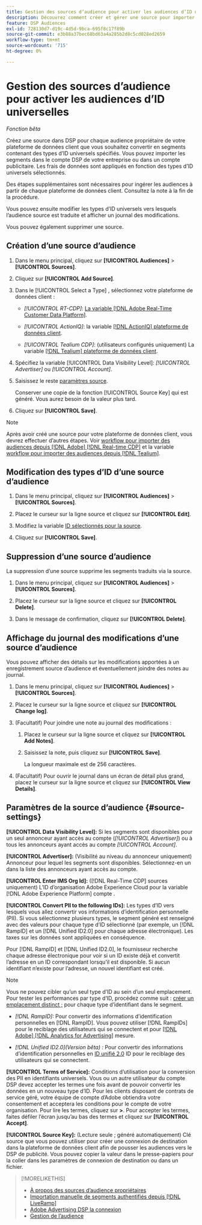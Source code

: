 ```yaml
---
title: Gestion des sources d’audience pour activer les audiences d’ID universelles
description: Découvrez comment créer et gérer une source pour importer des audiences de votre plateforme de données client et les convertir en segments contenant des ID universels.
feature: DSP Audiences
exl-id: 728130d7-d19c-4d5d-9bca-695f8c17f89b
source-git-commit: e3b88a37bec68bd63a4a285b2d8c5cd028ed2659
workflow-type: tm+mt
source-wordcount: '715'
ht-degree: 0%

---
```


# Gestion des sources d’audience pour activer les audiences d’ID universelles

*Fonction bêta*

Créez une source dans DSP pour chaque audience propriétaire de votre plateforme de données client que vous souhaitez convertir en segments contenant des types d’ID universels spécifiés. Vous pouvez importer les segments dans le compte DSP de votre entreprise ou dans un compte publicitaire. Les frais de données sont appliqués en fonction des types d’ID universels sélectionnés.

Des étapes supplémentaires sont nécessaires pour ingérer les audiences à partir de chaque plateforme de données client. Consultez la note à la fin de la procédure.

Vous pouvez ensuite modifier les types d’ID universels vers lesquels l’audience source est traduite et afficher un journal des modifications.

Vous pouvez également supprimer une source.

## Création d’une source d’audience

<!-- Not sure about this

You can create one source for each combination of universal ID partner and data visibility level.

-->

1. Dans le menu principal, cliquez sur **[!UICONTROL Audiences]** > **[!UICONTROL Sources]**.

1. Cliquez sur **[!UICONTROL Add Source]**.

1. Dans le [!UICONTROL Select a Type] , sélectionnez votre plateforme de données client :

   * *[!UICONTROL RT-CDP]*: [La variable [!DNL Adobe Real-Time Customer Data Platform]](source-about.md).

   * *[!UICONTROL ActionIQ]*: la variable [[!DNL ActionIQ] plateforme de données client](source-about.md).

   * *[!UICONTROL Tealium CDP]*: (utilisateurs configurés uniquement) La variable [[!DNL Tealium] plateforme de données client](source-about.md).

1. Spécifiez la variable [!UICONTROL Data Visibility Level]: *[!UICONTROL Advertiser]* ou *[!UICONTROL Account]*.

1. Saisissez le reste [paramètres source](#source-settings).

   Conserver une copie de la fonction [!UICONTROL Source Key] qui est généré. Vous aurez besoin de la valeur plus tard.

1. Cliquez sur **[!UICONTROL Save]**.

>[!NOTE]
>
>Après avoir créé une source pour votre plateforme de données client, vous devrez effectuer d’autres étapes. Voir [workflow pour importer des audiences depuis [!DNL Adobe] [!DNL Real-time CDP]](source-adobe-rtcdp.md)<!-- the [activation workflow for [!DNL ActionIQ]](source-actioniq.md), --> et la variable [workflow pour importer des audiences depuis [!DNL Tealium]](source-tealium.md).

## Modification des types d’ID d’une source d’audience

<!-- Clarify this:
All changes to universal IDs translated from the source are applied after you save the the source record. For example, if a new ID is added, any hashed email addresses shared before making the changes aren't converted. Similarly, if an ID is removed, we don't delete any historical data from the segments shared through the source.

OR 

All changes to universal IDs translated from the source are applied after you save the the source record. For example, if you add a new ID type, then we convert hashed email addresses shared before making the changes to the new ID type. Similarly, if you remove an ID type, then we delete any historical IDs of that type from the segments shared through the source.

-->

1. Dans le menu principal, cliquez sur **[!UICONTROL Audiences]** > **[!UICONTROL Sources]**.

1. Placez le curseur sur la ligne source et cliquez sur **[!UICONTROL Edit]**.

1. Modifiez la variable [ID sélectionnés pour la source](#source-settings).

1. Cliquez sur **[!UICONTROL Save]**.

## Suppression d’une source d’audience

La suppression d’une source supprime les segments traduits via la source.<!-- Will performance data for the segment still be available in any types of reports?  If yes, which? -->

1. Dans le menu principal, cliquez sur **[!UICONTROL Audiences]** > **[!UICONTROL Sources]**.

1. Placez le curseur sur la ligne source et cliquez sur **[!UICONTROL Delete]**.

1. Dans le message de confirmation, cliquez sur **[!UICONTROL Delete]**.

## Affichage du journal des modifications d’une source d’audience

Vous pouvez afficher des détails sur les modifications apportées à un enregistrement source d’audience et éventuellement joindre des notes au journal.

1. Dans le menu principal, cliquez sur **[!UICONTROL Audiences]** > **[!UICONTROL Sources]**.

1. Placez le curseur sur la ligne source et cliquez sur **[!UICONTROL Change log]**.

1. (Facultatif) Pour joindre une note au journal des modifications :

   1. Placez le curseur sur la ligne source et cliquez sur **[!UICONTROL Add Notes]**.

   1. Saisissez la note, puis cliquez sur **[!UICONTROL Save]**.

      La longueur maximale est de 256 caractères.

1. (Facultatif) Pour ouvrir le journal dans un écran de détail plus grand, placez le curseur sur la ligne source et cliquez sur **[!UICONTROL View Details]**.

## Paramètres de la source d’audience {#source-settings}

**[!UICONTROL Data Visibility Level]:** Si les segments sont disponibles pour un seul annonceur ayant accès au compte (*[!UICONTROL Advertiser]*) ou à tous les annonceurs ayant accès au compte *[!UICONTROL Account]*.

**[!UICONTROL Advertiser]:** (Visibilité au niveau du annonceur uniquement) Annonceur pour lequel les segments sont disponibles. Sélectionnez-en un dans la liste des annonceurs ayant accès au compte.

**[!UICONTROL Enter IMS Org Id]:** ([!DNL Real-Time CDP] sources uniquement) L’ID d’organisation Adobe Experience Cloud pour la variable [!DNL Adobe Experience Platform] compte .

**[!UICONTROL Convert PII to the following IDs]:** Les types d’ID vers lesquels vous allez convertir vos informations d’identification personnelle (PII). Si vous sélectionnez plusieurs types, le segment généré est renseigné avec des valeurs pour chaque type d’ID sélectionné (par exemple, un [!DNL RampID] et un [!DNL Unified ID2.0] pour chaque adresse électronique). Les taxes sur les données sont appliquées en conséquence.

Pour [!DNL RampID] et [!DNL Unified ID2.0], le fournisseur recherche chaque adresse électronique pour voir si un ID existe déjà et convertit l’adresse en un ID correspondant lorsqu’il est disponible. Si aucun identifiant n’existe pour l’adresse, un nouvel identifiant est créé.

>[!NOTE]
>
>Vous ne pouvez cibler qu’un seul type d’ID au sein d’un seul emplacement. Pour tester les performances par type d’ID, procédez comme suit : [créer un emplacement distinct ;](/help/dsp/campaign-management/placements/placement-create.md) pour chaque type d’identifiant dans le segment.

* *[!DNL RampID]:* Pour convertir des informations d’identification personnelles en [!DNL RampID]. Vous pouvez utiliser [!DNL RampIDs] pour le reciblage des utilisateurs qui se connectent et pour [[!DNL Adobe] [!DNL Analytics for Advertising]](/help/integrations/analytics/overview.md) mesure.

* *[!DNL Unified ID2.0](Version bêta) :* Pour convertir des informations d’identification personnelles en [ID unifié 2.0](https://unifiedid.com) ID pour le reciblage des utilisateurs qui se connectent.

<!-- Later
* *[!DNL ID5] (Beta):* To convert PII to an [!DNL ID5] ID. You can use [!DNL ID5] IDs for retargeting logging-in users and for [[!DNL Adobe] [!DNL Analytics for Advertising]](/help/integrations/analytics/overview.md) measurement.

-->

**[!UICONTROL Terms of Service]:** Conditions d’utilisation pour la conversion des PII en identifiants universels. Vous ou un autre utilisateur du compte DSP devez accepter les termes une fois avant de pouvoir convertir les données en un nouveau type d’ID. Pour les clients disposant de contrats de service géré, votre équipe de compte d’Adobe obtiendra votre consentement et acceptera les conditions pour le compte de votre organisation. Pour lire les termes, cliquez sur **>**. Pour accepter les termes, faites défiler l’écran jusqu’au bas des termes et cliquez sur **[!UICONTROL Accept]**.

**[!UICONTROL Source Key]:** (Lecture seule ; généré automatiquement) Clé source que vous pouvez utiliser pour créer une connexion de destination dans la plateforme de données client afin de pousser les audiences vers le DSP de publicité. Vous pouvez copier la valeur dans le presse-papiers pour la coller dans les paramètres de connexion de destination ou dans un fichier.

>[!MORELIKETHIS]
>
>* [À propos des sources d’audience propriétaires](source-about.md)
>* [Importation manuelle de segments authentifiés depuis [!DNL LiveRamp]](/help/dsp/audiences/sources/source-import-liveramp-segments.md)
>* [Adobe Advertising DSP la connexion](https://experienceleague.adobe.com/docs/experience-platform/destinations/catalog/advertising/adobe-advertising-cloud-connection.html)
>* [Gestion de l’audience](/help/dsp/audiences/audience-about.md)
